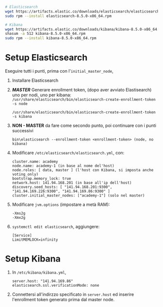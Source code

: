```bash
# Elasticsearch
wget https://artifacts.elastic.co/downloads/elasticsearch/elasticsearch-8.5.0-x86_64.rpm
sudo rpm --install elasticsearch-8.5.0-x86_64.rpm

# Kibana
wget https://artifacts.elastic.co/downloads/kibana/kibana-8.5.0-x86_64.rpm
shasum -a 512 kibana-8.5.0-x86_64.rpm 
sudo rpm --install kibana-8.5.0-x86_64.rpm
```

# Setup Elasticsearch
Eseguire tutti i punti, prima con l'```initial_master_node```, 
1. Installare Elasticsearch 
2. ***MASTER***  Generare enrollment token, (dopo aver avviato Elastisearch) uno per nodi, uno per kibana: 
    ``` /usr/share/elasticsearch/bin/elasticsearch-create-enrollment-token -s node ```

    ``` /usr/share/elasticsearch/bin/elasticsearch-create-enrollment-token -s kibana ```
3. **NON - MASTER** da fare come secondo punto, poi continuare con i punti successivi
    ```
    bin\elasticsearch --enrollment-token <enrollment-token> (node, no kibana)
    ```

4. Modificare ``` /etc/elasticsearch/elasticsearch.yml ```, con: 
    ```
    cluster.name: academy
    node.name: academy-1 (in base al nome del'host)
    node.roles: [ data, master ] (l'host con Kibana, si imposta anche voting_only)
    bootstrap.memory_lock: true
    network.host: 141.94.168.201 (in base all'ip dell'host)
    discovery.seed_hosts: [ "141.94.168.201:9300", "141.94.169.226:9300", "141.94.169.86:9300" ]
    cluster.initial_master_nodes: ["academy-1"] (solo nel master)
    ```
5. Modificare ``` jvm.options ``` (impostare a metà RAM): 
    ```
    -Xms2g
    -Xmx2g
    ```
6. ``` systemctl edit elasticsearch ```, aggiungere: 
    ```
    [Service]
    LimitMEMLOCK=infinity
    ```

# Setup Kibana 
1. In ```/etc/kibana/kibana.yml```, 
    ```
    server.host: "141.94.169.86"
    elasticsearch.ssl.verificationMode: none
    ```
2. Connettersi all'indirzzo specificato in ```server.host``` ed inserire l'enrollment token generato prima dal master node. 
